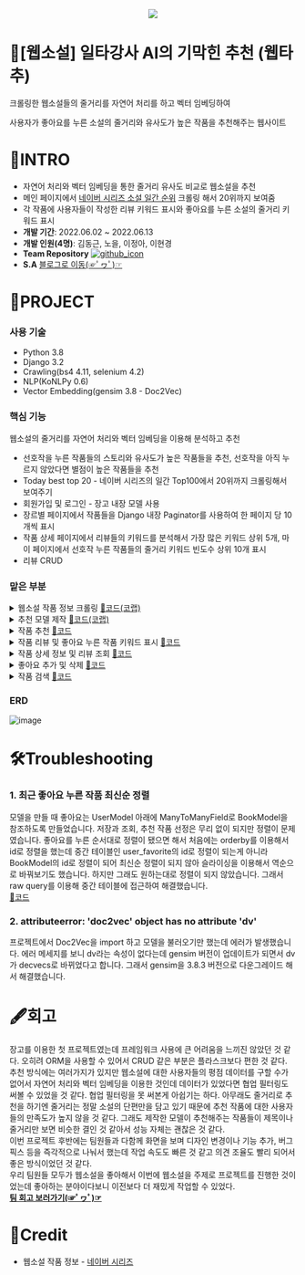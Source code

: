 <p align="center">
<img src="https://img1.daumcdn.net/thumb/R1280x0/?scode=mtistory2&fname=https%3A%2F%2Fblog.kakaocdn.net%2Fdn%2FcRZyWw%2FbtrJ2nbV0Ly%2FV0thL6tNjJKnkPrHsiYlJK%2Fimg.png">
</p>

# 📖[웹소설] 일타강사 AI의 기막힌 추천 (웹타추)
크롤링한 웹소설들의 줄거리를 자연어 처리를 하고 벡터 임베딩하여

사용자가 좋아요를 누른 소설의 줄거리와 유사도가 높은 작품을 추천해주는 웹사이트

# 📕INTRO
* 자연어 처리와 벡터 임베딩을 통한 줄거리 유사도 비교로 웹소설을 추천
* 메인 페이지에서 [네이버 시리즈 소설 일간 순위](https://series.naver.com/novel/top100List.series) 크롤링 해서 20위까지 보여줌
* 각 작품에 사용자들이 작성한 리뷰 키워드 표시와 좋아요를 누른 소설의 줄거리 키워드 표시
* **개발 기간**: 2022.06.02 ~ 2022.06.13
* **개발 인원(4명)**: 김동근, 노을, 이정아, 이현경
* **Team Repository** [![github_icon](https://img.shields.io/badge/Github-000000?style=flat-square&logo=github&logoColor=white)](https://github.com/cmjcum/webtachu)
* **S.A** [블로그로 이동(☞ﾟヮﾟ)☞](https://cold-charcoal.tistory.com/85)

# 📗PROJECT
### 사용 기술
* Python 3.8
* Django 3.2
* Crawling(bs4 4.11, selenium 4.2)
* NLP(KoNLPy 0.6)
* Vector Embedding(gensim 3.8 - Doc2Vec)

### 핵심 기능
웹소설의 줄거리를 자연어 처리와 벡터 임베딩을 이용해 분석하고 추천
* 선호작을 누른 작품들의 스토리와 유사도가 높은 작품들을 추천, 선호작을 아직 누르지 않았다면 별점이 높은 작품들을 추천
* Today best top 20 - 네이버 시리즈의 일간 Top100에서 20위까지 크롤링해서 보여주기
* 회원가입 및 로그인 - 장고 내장 모델 사용
* 장르별 페이지에서 작품들을 Django 내장 Paginator를 사용하여 한 페이지 당 10 개씩 표시
* 작품 상세 페이지에서 리뷰들의 키워드를 분석해서 가장 많은 키워드 상위 5개, 마이 페이지에서 선호작 누른 작품들의 줄거리 키워드 빈도수 상위 10개 표시
* 리뷰 CRUD

### 맡은 부분
<details>
<summary>웹소설 작품 정보 크롤링 <a href="https://colab.research.google.com/drive/1e--L4ZwZQann99Y9ZwBTG-7VlB9PW4DM?usp=sharing">📑코드(코랩)</a></summary>

네이버 시리즈에서 판타지 장르와 로맨스 판타지 장르를 크롤링 했습니다.<br>
BeautifulSoup과 Selenium을 함께 사용했습니다.<br>
bs로 전체 작품 목록에서 각 작품들의 상세 페이지로 연결되는 url을 크롤링 하고 크롤링한 url에 각각 접속하여 작품들의 상세 정보를 크롤링 하는데 이때 네이버 시리즈에서 작품의 전체 줄거리는 각 작품의 페이지에서 더보기 버튼을 눌러야 보이기 때문에 selenium을 사용했습니다.
</details>
<details>
<summary>추천 모델 제작 <a href="https://colab.research.google.com/drive/1MyePVoA6OAbsVkR2ErudTtkmpwIPoHno?usp=sharing">📑코드(코랩)</a></summary>

KoNLPy의 Mecab을 이용하여 각 소설의 줄거리를 형태소 단위로 토큰화 하고 gensim의 Doc2Vec으로 벡터화 해서 코사인 유사도를 비교하는 모델을 만들었습니다.
</details>
<details>
<summary>작품 추천 <a href="https://github.com/zeonga1102/webtachu/blob/master/books/views.py#L47">📑코드</a></summary>

제작한 모델을 이용해서 사용자가 좋아요를 누른 작품의 줄거리와 코사인 유사도가 높은 작품을 추천합니다.<br>
좋아요를 누른 작품들의 키워드 중 빈도수가 높은 20개와 가중치를 준 제목 키워드 3개에 대해 벡터화를 하고 제작한 모델에서 유사도가 높은 작품 5개를 선정합니다. 이때 이미 좋아요를 누른 작품은 추천에서 제외합니다.<br>
만약 좋아요를 누른 작품이 없다면 별점이 높은 작품 5개를 추천합니다.
</details>
<details>
<summary>작품 리뷰 및 좋아요 누른 작품 키워드 표시 <a href="https://github.com/zeonga1102/webtachu/blob/master/books/book_views.py#L102">📑코드</a></summary>

형태소 분석을 통해 전체 리뷰와 좋아요를 누른 소설들의 줄거리에서 빈도수가 높은 키워드들을 뽑아냈습니다<br>
함수로 만들어서 사용했습니다.<br>
함수 사용 예시입니다. 각 소설에서 리뷰 키워드를 뽑아내는 부분입니다. <a href="https://github.com/zeonga1102/webtachu/blob/master/books/book_views.py#L88">📑코드</a>
</details>
<details>
<summary>작품 상세 정보 및 리뷰 조회 <a href="https://github.com/zeonga1102/webtachu/blob/master/books/book_views.py#L80">📑코드</a></summary>

작품별 페이지에서 각 작품의 상세 정보와 그 작품에 달린 리뷰들을 조회합니다.<br>
사용자가 해당 작품에 좋아요를 눌렀는지와 리뷰 키워드를 함께 프론트로 보냅니다.
</details>
<details>
<summary>좋아요 추가 및 삭제 <a href="https://github.com/zeonga1102/webtachu/blob/master/books/book_views.py#L126">📑코드</a></summary>

해당 작품에 좋아요를 눌렀을 때 현재 사용자가 이미 좋아요를 누른 상태인지 아닌지 판별하여 만약 좋아요를 누른 상태였다면 해당 작품을 favorite에서 삭제하고 누르지 않은 상태였다면 추가합니다.
</details>
<details>
<summary>작품 검색 <a href="https://github.com/zeonga1102/webtachu/blob/master/books/views.py#L65">📑코드</a></summary>

제목을 기준으로 작품을 검색합니다.<br>
사용자가 입력한 검색어를 제목에 포함하고 있으면 결과로 보여줍니다.
</details> 

### ERD
![image](https://user-images.githubusercontent.com/104331869/185334447-e9eaabb2-c3e0-4d1a-95de-5bb09921b73a.png)

# 🛠Troubleshooting
### 1. 최근 좋아요 누른 작품 최신순 정렬
모델을 만들 때 좋아요는 UserModel 아래에 ManyToManyField로 BookModel을 참조하도록 만들었습니다. 저장과 조회, 추천 작품 선정은 무리 없이 되지만 정렬이 문제였습니다. 좋아요를 누른 순서대로 정렬이 됐으면 해서 처음에는 orderby를 이용해서 id로 정렬을 했는데 중간 테이블인 user_favorite의 id로 정렬이 되는게 아니라 BookModel의 id로 정렬이 되어 최신순 정렬이 되지 않아 슬라이싱을 이용해서 역순으로 바꿔보기도 했습니다. 하지만 그래도 원하는대로 정렬이 되지 않았습니다. 그래서 raw query를 이용해 중간 테이블에 접근하여 해결했습니다.<br>
[📑코드](https://github.com/zeonga1102/webtachu/blob/master/users/views.py#L118)

### 2. attributeerror: 'doc2vec' object has no attribute 'dv'
프로젝트에서 Doc2Vec을 import 하고 모델을 불러오기만 했는데 에러가 발생했습니다. 에러 메세지를 보니 dv라는 속성이 없다는데 gensim 버전이 업데이트가 되면서 dv가 decvecs로 바뀌었다고 합니다. 그래서 gensim을 3.8.3 버전으로 다운그레이드 해서 해결했습니다.

# 🖋회고
장고를 이용한 첫 프로젝트였는데 프레임워크 사용에 큰 어려움을 느끼진 않았던 것 같다. 오히려 ORM을 사용할 수 있어서 CRUD 같은 부분은 플라스크보다 편한 것 같다.<br>
추천 방식에는 여러가지가 있지만 웹소설에 대한 사용자들의 평점 데이터를 구할 수가 없어서 자연어 처리와 벡터 임베딩을 이용한 것인데 데이터가 있었다면 협업 필터링도 써볼 수 있었을 것 같다. 협업 필터링을 못 써본게 아쉽기는 하다. 아무래도 줄거리로 추천을 하기엔 줄거리는 정말 소설의 단편만을 담고 있기 때문에 추천 작품에 대한 사용자들의 만족도가 높지 않을 것 같다. 그래도 제작한 모델이 추천해주는 작품들이 제목이나 줄거리만 보면 비슷한 결인 것 같아서 성능 자체는 괜찮은 것 같다.<br>
이번 프로젝트 후반에는 팀원들과 다함께 화면을 보며 디자인 변경이나 기능 추가, 버그 픽스 등을 즉각적으로 나눠서 했는데 작업 속도도 빠른 것 같고 의견 조율도 빨리 되어서 좋은 방식이었던 것 같다.<br>
우리 팀원들 모두가 웹소설을 좋아해서 이번에 웹소설을 주제로 프로젝트를 진행한 것이었는데 좋아하는 분야이다보니 이전보다 더 재밌게 작업할 수 있었다.<br>
**[팀 회고 보러가기(☞ﾟヮﾟ)☞](https://cold-charcoal.tistory.com/95)**
# 📘Credit
* 웹소설 작품 정보 - [네이버 시리즈](https://series.naver.com/novel)
